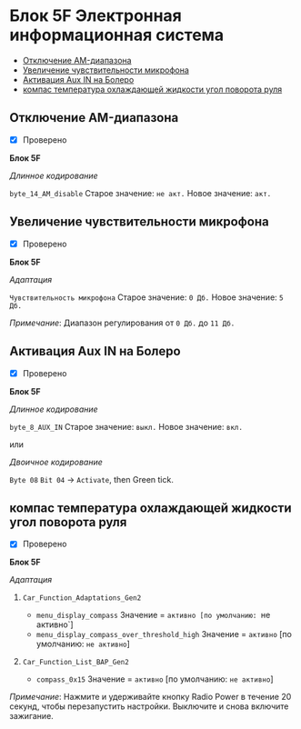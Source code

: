 # Блок 5F Электронная информационная система
* [Отключение AM-диапазона](#отключение-am-диапазона)
* [Увеличение чувствительности микрофона](#увеличение-чувствительности-микрофона)
* [Активация Aux IN на Болеро](#активация-aux-in-на-болеро)
* [компас температура охлаждающей жидкости угол поворота руля](#компас-температура-охлаждающей-жидкости-угол-поворота-руля)

## Отключение AM-диапазона
- [x] Проверено

**Блок 5F**

*Длинное кодирование*

`byte_14_AM_disable` Старое значение: `не акт.` Новое значение: `акт.`

## Увеличение чувствительности микрофона
- [x] Проверено

**Блок 5F**

*Адаптация*

`Чувствительность микрофона` Старое значение: `0 Дб.` Новое значение: `5 Дб.`

_Примечание_: Диапазон регулирования от `0 Дб.` до `11 Дб.`

## Активация Aux IN на Болеро
- [x] Проверено

**Блок 5F**

*Длинное кодирование*

`byte_8_AUX_IN` Старое значение: `выкл.` Новое значение: `вкл.`

или 

*Двоичное кодирование* 

`Byte 08` `Bit 04` -> `Activate`, then Green tick.

## компас температура охлаждающей жидкости угол поворота руля
- [x] Проверено

**Блок 5F**

*Адаптация*

1. `Car_Function_Adaptations_Gen2`
   - `menu_display_compass` Значение = `активно [по умолчанию: `не активно`]
   - `menu_display_compass_over_threshold_high` Значение = `активно` [по умолчанию: `не активно`]

2. `Car_Function_List_BAP_Gen2`
   - `compass_0x15` Значение = `активно` [по умолчанию: `не активно`]
   
_Примечание_: Нажмите и удерживайте кнопку Radio Power в течение 20 секунд, чтобы перезапустить настройки. Выключите и снова включите зажигание.
